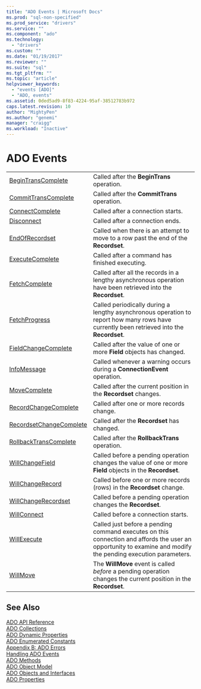 ```yaml
---
title: "ADO Events | Microsoft Docs"
ms.prod: "sql-non-specified"
ms.prod_service: "drivers"
ms.service: ""
ms.component: "ado"
ms.technology:
  - "drivers"
ms.custom: ""
ms.date: "01/19/2017"
ms.reviewer: ""
ms.suite: "sql"
ms.tgt_pltfrm: ""
ms.topic: "article"
helpviewer_keywords: 
  - "events [ADO]"
  - "ADO, events"
ms.assetid: 0ded5ad9-8f83-4224-95af-38512783b972
caps.latest.revision: 10
author: "MightyPen"
ms.author: "genemi"
manager: "craigg"
ms.workload: "Inactive"
---
```

# ADO Events
|||  
|-|-|  
|[BeginTransComplete](../../../ado/reference/ado-api/begintranscomplete-committranscomplete-and-rollbacktranscomplete-events-ado.md)|Called after the **BeginTrans** operation.|  
|[CommitTransComplete](../../../ado/reference/ado-api/begintranscomplete-committranscomplete-and-rollbacktranscomplete-events-ado.md)|Called after the **CommitTrans** operation.|  
|[ConnectComplete](../../../ado/reference/ado-api/connectcomplete-and-disconnect-events-ado.md)|Called after a connection starts.|  
|[Disconnect](../../../ado/reference/ado-api/connectcomplete-and-disconnect-events-ado.md)|Called after a connection ends.|  
|[EndOfRecordset](../../../ado/reference/ado-api/endofrecordset-event-ado.md)|Called when there is an attempt to move to a row past the end of the **Recordset**.|  
|[ExecuteComplete](../../../ado/reference/ado-api/executecomplete-event-ado.md)|Called after a command has finished executing.|  
|[FetchComplete](../../../ado/reference/ado-api/fetchcomplete-event-ado.md)|Called after all the records in a lengthy asynchronous operation have been retrieved into the **Recordset**.|  
|[FetchProgress](../../../ado/reference/ado-api/fetchprogress-event-ado.md)|Called periodically during a lengthy asynchronous operation to report how many rows have currently been retrieved into the **Recordset**.|  
|[FieldChangeComplete](../../../ado/reference/ado-api/willchangefield-and-fieldchangecomplete-events-ado.md)|Called after the value of one or more **Field** objects has changed.|  
|[InfoMessage](../../../ado/reference/ado-api/infomessage-event-ado.md)|Called whenever a warning occurs during a **ConnectionEvent** operation.|  
|[MoveComplete](../../../ado/reference/ado-api/willmove-and-movecomplete-events-ado.md)|Called after the current position in the **Recordset** changes.|  
|[RecordChangeComplete](../../../ado/reference/ado-api/willchangerecord-and-recordchangecomplete-events-ado.md)|Called after one or more records change.|  
|[RecordsetChangeComplete](../../../ado/reference/ado-api/willchangerecordset-and-recordsetchangecomplete-events-ado.md)|Called after the **Recordset** has changed.|  
|[RollbackTransComplete](../../../ado/reference/ado-api/begintranscomplete-committranscomplete-and-rollbacktranscomplete-events-ado.md)|Called after the **RollbackTrans** operation.|  
|[WillChangeField](../../../ado/reference/ado-api/willchangefield-and-fieldchangecomplete-events-ado.md)|Called before a pending operation changes the value of one or more **Field** objects in the **Recordset**.|  
|[WillChangeRecord](../../../ado/reference/ado-api/willchangerecord-and-recordchangecomplete-events-ado.md)|Called before one or more records (rows) in the **Recordset** change.|  
|[WillChangeRecordset](../../../ado/reference/ado-api/willchangerecordset-and-recordsetchangecomplete-events-ado.md)|Called before a pending operation changes the **Recordset**.|  
|[WillConnect](../../../ado/reference/ado-api/willconnect-event-ado.md)|Called before a connection starts.|  
|[WillExecute](../../../ado/reference/ado-api/willexecute-event-ado.md)|Called just before a pending command executes on this connection and affords the user an opportunity to examine and modify the pending execution parameters.|  
|[WillMove](../../../ado/reference/ado-api/willmove-and-movecomplete-events-ado.md)|The **WillMove** event is called *before* a pending operation changes the current position in the **Recordset**.|  
  
## See Also  
 [ADO API Reference](../../../ado/reference/ado-api/ado-api-reference.md)   
 [ADO Collections](../../../ado/reference/ado-api/ado-collections.md)   
 [ADO Dynamic Properties](../../../ado/reference/ado-api/ado-dynamic-properties.md)   
 [ADO Enumerated Constants](../../../ado/reference/ado-api/ado-enumerated-constants.md)   
 [Appendix B: ADO Errors](../../../ado/guide/appendixes/appendix-b-ado-errors.md)   
 [Handling ADO Events](../../../ado/guide/data/handling-ado-events.md)   
 [ADO Methods](../../../ado/reference/ado-api/ado-methods.md)   
 [ADO Object Model](../../../ado/reference/ado-api/ado-object-model.md)   
 [ADO Objects and Interfaces](../../../ado/reference/ado-api/ado-objects-and-interfaces.md)   
 [ADO Properties](../../../ado/reference/ado-api/ado-properties.md)

